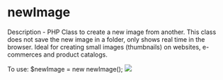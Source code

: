 # newImage
Description - PHP Class to create a new image from another.
This class does not save the new image in a folder, only shows real time in the browser.
Ideal for creating small images (thumbnails) on websites, e-commerces and product catalogs.
 
To use:
$newImage = new newImage();
<img src="<?php echo $newImage->create('/home/ricardo/shell.png', '450', '450'); ?>" />